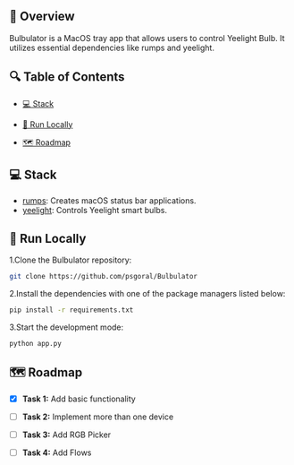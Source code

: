 ## 📌 Overview

Bulbulator is a MacOS tray app that allows users to control Yeelight Bulb. It utilizes essential dependencies like rumps and yeelight.

## 🔍 Table of Contents

* [💻 Stack](#stack)

* [🚀 Run Locally](#run-locally)

* [🗺️ Roadmap](#roadmap)

## 💻 Stack

- [rumps](https://github.com/jaredks/rumps): Creates macOS status bar applications.
- [yeelight](https://github.com/skorokithakis/python-yeelight): Controls Yeelight smart bulbs.

## 🚀 Run Locally
1.Clone the Bulbulator repository:
```sh
git clone https://github.com/psgoral/Bulbulator
```
2.Install the dependencies with one of the package managers listed below:
```bash
pip install -r requirements.txt
```
3.Start the development mode:
```bash
python app.py
```

## 🗺️ Roadmap
- [X] **Task 1:** Add basic functionality
- [   ] **Task 2:** Implement more than one device
- [   ] **Task 3:** Add RGB Picker
- [   ] **Task 4:** Add Flows


